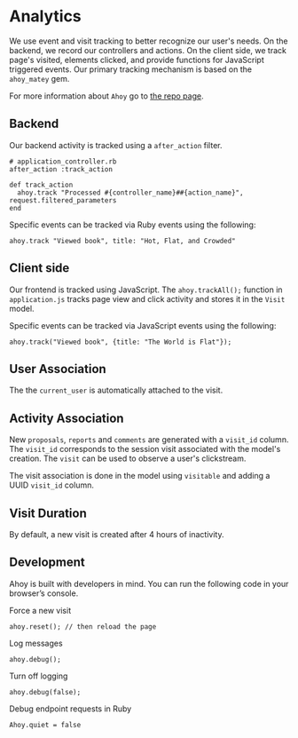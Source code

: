 # Analytics

We use event and visit tracking to better recognize our user's needs. On the backend, we record our controllers and actions. On the client side, we track page's visited, elements clicked, and provide functions for JavaScript triggered events. Our primary tracking mechanism is based on the ```ahoy_matey``` gem. 

For more information about ```Ahoy``` go to [the repo page](https://github.com/ankane/ahoy).

## Backend

Our backend activity is tracked using a ```after_action``` filter.

```
# application_controller.rb
after_action :track_action

def track_action
  ahoy.track "Processed #{controller_name}##{action_name}", request.filtered_parameters
end
```

Specific events can be tracked via Ruby events using the following:

```
ahoy.track "Viewed book", title: "Hot, Flat, and Crowded"
```

## Client side

Our frontend is tracked using JavaScript. The ```ahoy.trackAll();``` function in ```application.js``` tracks page view and click activity and stores it in the ```Visit``` model.

Specific events can be tracked via JavaScript events using the following:

```
ahoy.track("Viewed book", {title: "The World is Flat"});
```

## User Association

The the ```current_user``` is automatically attached to the visit.

## Activity Association

New ```proposals```, ```reports``` and ```comments``` are generated with a ```visit_id``` column. The ```visit_id``` corresponds to the session visit associated with the model's creation. The ```visit``` can be used to observe a user's clickstream.

The visit association is done in the model using ```visitable``` and adding a UUID ```visit_id``` column.

## Visit Duration

By default, a new visit is created after 4 hours of inactivity.

## Development

Ahoy is built with developers in mind. You can run the following code in your browser’s console.

Force a new visit

```ahoy.reset(); // then reload the page```

Log messages

```ahoy.debug();```

Turn off logging

```ahoy.debug(false);```

Debug endpoint requests in Ruby

```Ahoy.quiet = false```
